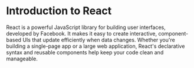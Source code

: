 # Introduction to React

React is a powerful JavaScript library for building user interfaces, developed by Facebook. It makes it easy to create interactive, component-based UIs that update efficiently when data changes. Whether you're building a single-page app or a large web application, React's declarative syntax and reusable components help keep your code clean and manageable.
